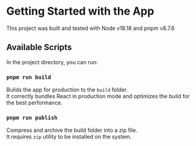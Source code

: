 # Getting Started with the App

This project was built and tested with Node v18.18 and pnpm v8.7.6

## Available Scripts

In the project directory, you can run:

### `pnpm run build`

Builds the app for production to the `build` folder.\
It correctly bundles React in production mode and optimizes the build for the best performance.

### `pnpm run publish`
Compress and archive the build folder into a zip file.\
It requires `zip` utility to be installed on the system.